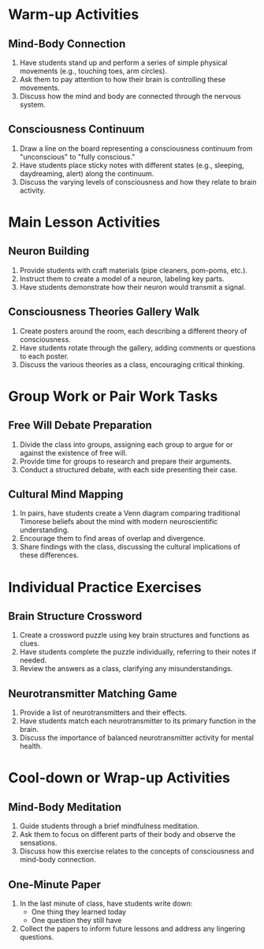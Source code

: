 # Warm-up Activities

## Mind-Body Connection

1. Have students stand up and perform a series of simple physical movements (e.g., touching toes, arm circles).
2. Ask them to pay attention to how their brain is controlling these movements.
3. Discuss how the mind and body are connected through the nervous system.

## Consciousness Continuum

1. Draw a line on the board representing a consciousness continuum from "unconscious" to "fully conscious."
2. Have students place sticky notes with different states (e.g., sleeping, daydreaming, alert) along the continuum.
3. Discuss the varying levels of consciousness and how they relate to brain activity.

# Main Lesson Activities

## Neuron Building

1. Provide students with craft materials (pipe cleaners, pom-poms, etc.).
2. Instruct them to create a model of a neuron, labeling key parts.
3. Have students demonstrate how their neuron would transmit a signal.

## Consciousness Theories Gallery Walk

1. Create posters around the room, each describing a different theory of consciousness.
2. Have students rotate through the gallery, adding comments or questions to each poster.
3. Discuss the various theories as a class, encouraging critical thinking.

# Group Work or Pair Work Tasks

## Free Will Debate Preparation

1. Divide the class into groups, assigning each group to argue for or against the existence of free will.
2. Provide time for groups to research and prepare their arguments.
3. Conduct a structured debate, with each side presenting their case.

## Cultural Mind Mapping

1. In pairs, have students create a Venn diagram comparing traditional Timorese beliefs about the mind with modern neuroscientific understanding.
2. Encourage them to find areas of overlap and divergence.
3. Share findings with the class, discussing the cultural implications of these differences.

# Individual Practice Exercises

## Brain Structure Crossword

1. Create a crossword puzzle using key brain structures and functions as clues.
2. Have students complete the puzzle individually, referring to their notes if needed.
3. Review the answers as a class, clarifying any misunderstandings.

## Neurotransmitter Matching Game

1. Provide a list of neurotransmitters and their effects.
2. Have students match each neurotransmitter to its primary function in the brain.
3. Discuss the importance of balanced neurotransmitter activity for mental health.

# Cool-down or Wrap-up Activities

## Mind-Body Meditation

1. Guide students through a brief mindfulness meditation.
2. Ask them to focus on different parts of their body and observe the sensations.
3. Discuss how this exercise relates to the concepts of consciousness and mind-body connection.

## One-Minute Paper

1. In the last minute of class, have students write down:
   - One thing they learned today
   - One question they still have
2. Collect the papers to inform future lessons and address any lingering questions.
